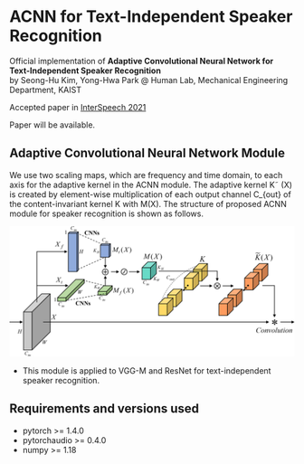 # ACNN for Text-Independent Speaker Recognition

Official implementation of **Adaptive Convolutional Neural Network for Text-Independent Speaker Recognition**<br>
by Seong-Hu Kim, Yong-Hwa Park @ Human Lab, Mechanical Engineering Department, KAIST

Accepted paper in [InterSpeech 2021](https://www.interspeech2021.org/)

Paper will be available.

## Adaptive Convolutional Neural Network Module
We use two scaling maps, which are frequency and time domain, to each axis for the adaptive kernel in the ACNN module.  The adaptive kernel K˜ (X) is created by element-wise multiplication of each output channel C_{out} of the content-invariant kernel K with M(X). The structure of proposed ACNN module for speaker recognition is shown as follows.

<img src="./pretrained_model/ACNN_module.png" width="700">

- This module is applied to VGG-M and ResNet for text-independent speaker recognition. 

## Requirements and versions used
- pytorch >= 1.4.0
- pytorchaudio >= 0.4.0
- numpy >= 1.18


